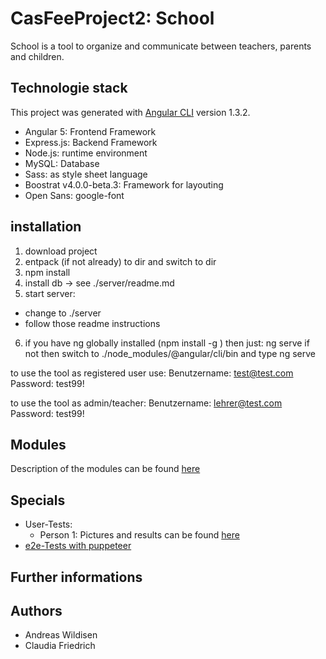 # CasFeeProject2: School
School is a tool to organize and communicate between teachers, parents and children. 

## Technologie stack
This project was generated with [Angular CLI](https://github.com/angular/angular-cli) version 1.3.2.

- Angular 5: Frontend Framework
- Express.js: Backend Framework
- Node.js: runtime environment
- MySQL: Database
- Sass: as style sheet language
- Boostrat v4.0.0-beta.3: Framework for layouting
- Open Sans: google-font

## installation
1) download project
2) entpack (if not already) to dir and switch to dir
3) npm install
4) install db -> see ./server/readme.md
5) start server:
  - change to ./server 
  - follow those readme instructions 

6) if you have ng globally installed (npm install -g ) then just:
ng serve 
if not then switch to ./node_modules/@angular/cli/bin and type ng serve

to use the tool as registered user use:
Benutzername: test@test.com
Password: test99!

to use the tool as admin/teacher:
Benutzername: lehrer@test.com
Password: test99!

## Modules
Description of the modules can be found [here](https://github.com/eyesight/cas-fee-project2/blob/master/_01admin-stuff/00_modul-definition.md)

## Specials

- User-Tests: 
  - Person 1: Pictures and results can be found [here](https://github.com/eyesight/cas-fee-project2/blob/master/_04UserTests/User-Test_Jonas.md)
- [e2e-Tests with puppeteer](https://github.com/eyesight/cas-fee-project2/blob/master/e2e_test_puppeteer)

## Further informations


## Authors
- Andreas Wildisen
- Claudia Friedrich

